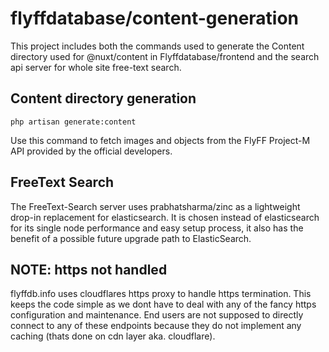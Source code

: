 # flyffdatabase/content-generation

This project includes both the commands used to generate the Content directory used for @nuxt/content in Flyffdatabase/frontend and the search api server for whole site free-text search. 

## Content directory generation

```php artisan generate:content```

Use this command to fetch images and objects from the FlyFF Project-M API provided by the official developers.

## FreeText Search

The FreeText-Search server uses prabhatsharma/zinc as a lightweight drop-in replacement for elasticsearch. It is chosen instead of elasticsearch for its single node performance and easy setup process, it also has the benefit of a possible future upgrade path to ElasticSearch.

## NOTE: https not handled

flyffdb.info uses cloudflares https proxy to handle https termination. This keeps the code simple as we dont have to deal with any of the fancy https configuration and maintenance. End users are not supposed to directly connect to any of these endpoints because they do not implement any caching (thats done on cdn layer aka. cloudflare).
